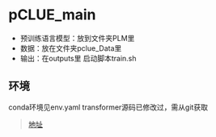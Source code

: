 # pCLUE_main
- 预训练语言模型：放到文件夹PLM里
- 数据：放在文件夹pclue_Data里
- 输出：在outputs里
启动脚本train.sh

## 环境
conda环境见env.yaml
transformer源码已修改过，需从git获取
> [地址](https://github.com/threeColorFr/transformers/tree/test_v2)
